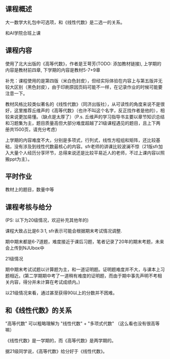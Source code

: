 ## 课程概述

大一数学大礼包中可选项，和《线性代数》是二选一的关系。

和AI学院合班上课

## 课程内容

使用了北大出版的《高等代数》，作者是王萼芳(TODO: 添加教材链接), 上学期的内容是教材前四章, 下学期的内容是教材5-7+9章

补充：课程使用的是第四版（米白色封皮），但经实际体验在内容上与第五版并无较大区别（黑色封皮），由于印刷原因页码可能不一样，在记录作业的时候可能要注意一下。

教材风格比较类似著名的《线性代数》（同济出版社），从可读性的角度来说不是很好，这里推荐丘维声的《高等代数》（也许不叫这个名字，反正找作者是他的），相较来说更加易懂。（缺点是太厚了）（P.s. 丘维声的学习指导书主要以章节知识总结和习题集为主，题目质量高但大部分难度超越了21级课程遇见的题目，且上下两册共1500页，请充分考虑）

上学期的内容难度不大，分别是多项式，行列式，线性方程组和矩阵，还比较基础，没有涉及到线性代数最核心的内容。sfr老师的讲课比较波澜不惊（21版sfr加入大量个人经历分享环节，总得来说还是比较平易近人的老师，不过上课内容以照搬ppt为主）。


## 平时作业

教材上的题目，数量中等

## 课程考核与给分

(PS: 以下为20级情况，欢迎补充其他年的)

课程大致占比是6:3:1, sfr表示可能会根据期末考试情况调整. 

期中期末都是6-7道题，难度接近于课后习题，笔者记录了20年的期末考题，未来会上传到NJUbox中

21级情况

期中期末考试试题以计算题为主，和一道证明题。证明题难度并不大，与课本上习题相近。(第二学期期中考了一道稍有难度的证明题，而由于期中事先声明不考相关内容，得分并未计算在考试成绩内。)

以21级情况来看，通过甚至获得90以上的分数并不困难。
## 和《线性代数》的关系

"高等代数" 可以粗略理解为 "线性代数" + "多项式代数" （这么看也没有很高等嘛）

《线性代数》是一学期的，而《高等代数》是两学期的。

据21级同学说，《高等代数》给分好于《线性代数》。